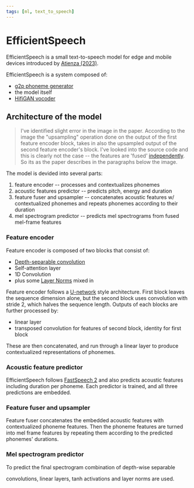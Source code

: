 ```yaml
---
tags: [ml, text_to_speech]
---
```


[HifiGAN]: https://proceedings.neurips.cc/paper_files/paper/2020/file/c5d736809766d46260d816d8dbc9eb44-Paper.pdf
[gh_error]: https://github.com/roatienza/efficientspeech/blob/218f62f43cdfe3950961d6d92a1e60c33605c5e1/layers/networks.py#L194-L208

# EfficientSpeech

EfficientSpeech is a small text-to-speech model for edge and mobile devices
introduced by [Atienza (2023)](https://arxiv.org/pdf/2305.13905).

EfficientSpeech is a system composed of:
- [g2p phoneme generator](https://github.com/Kyubyong/g2p)
- the model itself
- [HifiGAN vocoder][HifiGAN]

## Architecture of the model

> I've identified slight error in the image in the paper. According to the image
> the "upsampling" operation done on the output of the first feature encoder
> block, takes in also the upsampled output of the second feature encoder's
> block. I've looked into the source code and this is clearly not the
> case -- the features are 'fused' [independently][gh_error]. So its as the
> paper describes in the paragraphs below the image.

The model is devided into several parts:
1. feature encoder -- processes and contextualizes phonemes
2. acoustic features predictor -- predicts pitch, energy and duration
3. feature fuser and upsampler -- concatenates acoustic features w/
   contextualized phonemes and repeats phonemes according to their duration
4. mel spectrogram predictor -- predicts mel spectrograms from fused mel-frame
   features


### Feature encoder

Feature encoder is composed of two blocks that consist of:
- [Depth-separable convolution](./convolution.md)
- Self-attention layer
- 1D Convolution
- plus some [Layer Norms](./layer_normalization.md) mixed in

Feature encoder follows a [U-network](./u_network.md) style architecture. First
block leaves the sequence dimension alone, but the second block uses convolution
with stride 2, which halves the sequence length. Outputs of each blocks are
further processed by:

- linear layer
- transposed convolution for features of second block, identity for first block

These are then concatenated, and run through a linear layer to produce
contextualized representations of phonemes.

### Acoustic feature predictor

EfficientSpeech follows [FastSpeech 2](./fastspeech2.md) and also predicts
acoustic features including duration per phoneme. Each predictor is trained, and
all three predictions are embedded.

### Feature fuser and upsampler

Feature fuser concatenates the embedded acoustic features with contextualized
phoneme features. Then the phoneme features are turned into mel frame features
by repeating them according to the predicted phonemes' durations.

### Mel spectrogram predictor
To predict the final spectrogram combination of depth-wise separable

convolutions, linear layers, tanh activations and layer norms are used.
